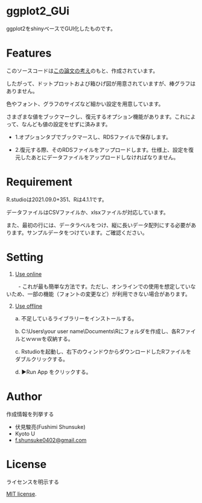 # ggplot2_GUi

ggplot2をshinyベースでGUI化したものです。

# Features

このソースコードは[この論文の考え](https://www.ahajournals.org/doi/full/10.1161/CIRCULATIONAHA.118.037777)のもと、作成されています。

したがって、ドットプロットおよび箱ひげ図が用意されていますが、棒グラフはありません。

色やフォント、グラフのサイズなど細かい設定を用意しています。

さまざまな値をブックマークし、復元するオプション機能があります。これによって、なんども値の設定をせずに済みます。

 - 1.オプションタブでブックマースし、RDSファイルで保存します。

 - 2.復元する際、そのRDSファイルをアップロードします。仕様上、設定を復元したあとにデータファイルをアップロードしなければなりません。

# Requirement

R.studioは2021.09.0+351、Rは4.1.1です。

データファイルはCSVファイルか、xlsxファイルが対応しています。

また、最初の行には、データラベルをつけ、縦に長いデータ配列にする必要があります。サンプルデータをつけています。ご確認ください。

# Setting

1. [Use online](https://shun4423.shinyapps.io/ggplot2_GUi/)

 　　 - これが最も簡単な方法です。ただし、オンラインでの使用を想定していないため、一部の機能（フォントの変更など）が利用できない場合があります。
   
2. [Use offline](https://shun4423.github.io/ggplot2_GUi/)
   
   a. 不足しているライブラリーをインストールする。
   
   b. C:\Users\your user name\Documents\Rにフォルダを作成し、各Rファイルとｗｗｗを収納する。
   
   c. Rstudioを起動し、右下のウィンドウからダウンロードしたRファイルをダブルクリックする。
    
   d. ▶Run App をクリックする。
# Author

作成情報を列挙する

* 伏見駿亮(Fushimi Shunsuke)
* Kyoto U
* f.shunsuke0402@gmail.com

# License
ライセンスを明示する

[MIT license](https://en.wikipedia.org/wiki/MIT_License).
